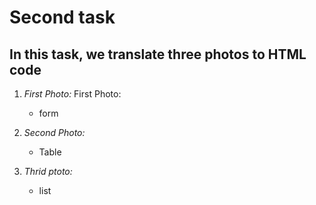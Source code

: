 # Second task 
## In this task, we translate three photos to HTML code

1. *First Photo:*
First Photo:
   - form
     
1. *Second Photo:*
   - Table

1. *Thrid ptoto:*
   - list 
